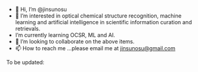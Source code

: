 - 👋 Hi, I’m @jinsunosu
- 👀 I’m interested in optical chemical structure recognition, machine learning and artificial intelligence in scientific information curation and retrievals. 
-  I’m currently learning OCSR, ML and AI. 
- 💞️ I’m looking to collaborate on the above items.
- 📫 How to reach me ...please email me at jinsunosu@gmail.com

<!---
jinsunosu/jinsunosu is a ✨ special ✨ repository because its `README.md` (this file) appears on your GitHub profile.
You can click the Preview link to take a look at your changes.
--->
To be updated:
